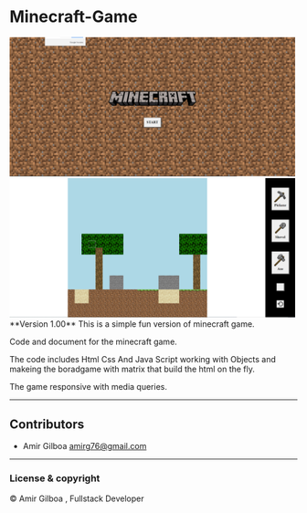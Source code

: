 # Minecraft-Game
<img src="assets/screen-shots/home-page.png" width="500">
<img src="assets/screen-shots/game-page.png" width="500">
**Version 1.00**
This is a simple fun version of minecraft game.

Code and document for the minecraft game.

The code includes Html Css And Java Script
working with Objects and makeing the boradgame
with matrix that build the html on the fly.

The game responsive with media queries.

---

## Contributors

- Amir Gilboa <amirg76@gmail.com>

---

### License & copyright

© Amir Gilboa , Fullstack Developer
